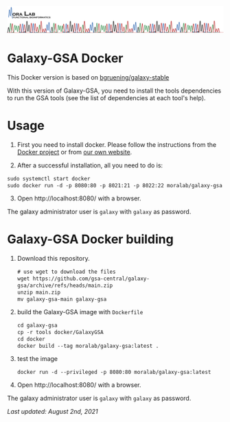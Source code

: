 <img src="https://github.com/mora-lab/mora-lab.github.io/blob/master/picture/MORALAB_Banner.png">

# Galaxy-GSA Docker
This Docker version is based on [bgruening/galaxy-stable](https://hub.docker.com/r/bgruening/galaxy-stable/)

With this version of Galaxy-GSA, you need to install the tools dependencies to run the GSA tools (see the list of dependencies at each tool's help).

# Usage

1. First you need to install docker. Please follow the instructions from the [Docker project](https://docs.docker.com/get-docker/) or from [our own website](https://github.com/mora-lab/installing/tree/main/docker).

2. After a successful installation, all you need to do is:

```
sudo systemctl start docker
sudo docker run -d -p 8080:80 -p 8021:21 -p 8022:22 moralab/galaxy-gsa
```

3. Open http://localhost:8080/ with a browser.

The galaxy administrator user is `galaxy` with `galaxy` as password.

# Galaxy-GSA Docker building

1. Download this repository.

   ```shell
   # use wget to download the files
   wget https://github.com/gsa-central/galaxy-gsa/archive/refs/heads/main.zip
   unzip main.zip
   mv galaxy-gsa-main galaxy-gsa 
   ```

2. build the Galaxy-GSA image with `Dockerfile`

   ```shell
   cd galaxy-gsa
   cp -r tools docker/GalaxyGSA
   cd docker
   docker build --tag moralab/galaxy-gsa:latest .
   ```

3. test the image

   ```shell
   docker run -d --privileged -p 8080:80 moralab/galaxy-gsa:latest
   ```

4. Open http://localhost:8080/ with a browser.

The galaxy administrator user is `galaxy` with `galaxy` as password.

*Last updated: August 2nd, 2021*
